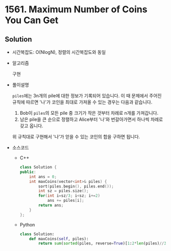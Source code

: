 # 1561. Maximum Number of Coins You Can Get

## Solution

- 시간복잡도: O(NlogN), 정렬의 시간복잡도와 동일

- 알고리즘

  구현

- 풀이설명

  `piles`에는 3n개의 pile에 대한 정보가 기록되어 있습니다. 이 때 문제에서 주어진 규칙에 따르면 '나'가 코인을 최대로 가져올 수 있는 경우는 다음과 같습니다.

  1. Bob이 `piles`의 모든 pile 중 크기가 작은 것부터 차례로 n개를 가져갑니다.
  2. 남은 pile을 큰 순으로 정렬하고 Alice부터 '나'와 번갈아가면서 하나씩 차례로 갖고 옵니다.
  
  위 규칙대로 구현해서 '나'가 얻을 수 있는 코인의 합을 구하면 됩니다.
- 소스코드

  - C++

    ```C++
    class Solution {
    public:
        int ans = 0;
        int maxCoins(vector<int>& piles) {
            sort(piles.begin(), piles.end());
            int sz = piles.size();
            for(int i=sz/3; i<sz; i+=2)
                ans += piles[i];
            return ans;
        }
    };
    ```

  - Python

    ```python
    class Solution:
        def maxCoins(self, piles):
            return sum(sorted(piles, reverse=True)[1:2*len(piles)//3:2])
    ```

    